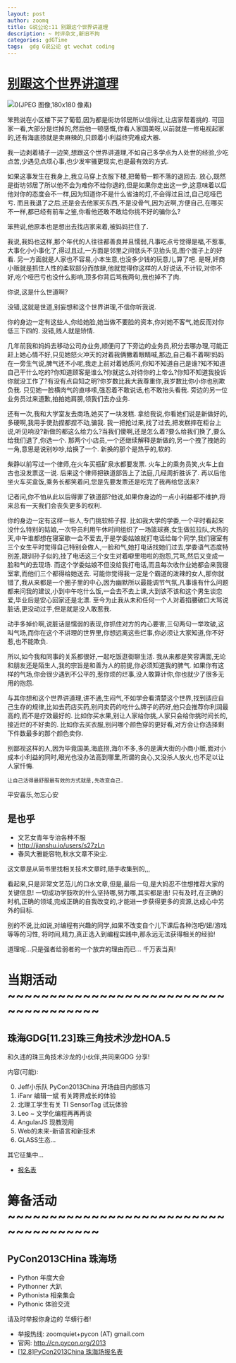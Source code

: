 ```yaml
---
layout: post
author: zoomq
title: G说公论:11 别跟这个世界讲道理
description: ~ 时评杂文,新旧不拘
categories: gdGTime
tags:  gdg G说公论 gt wechat coding
---
```



# [别跟这个世界讲道理](http://jianshu.io/p/jCCPzz)

![0(JPEG 图像,180x180 像素)](http://tp3.sinaimg.cn/1221788390/180/1289279591/0)


笨熊说在小区楼下买了葡萄,因为都是街坊邻居所以信得过,让店家帮着挑的. 可回家一看,大部分是烂掉的,然后他一顿感慨,你看人家国美呀,以前就是一修电视起家的,还有海底捞就是卖麻辣的,只顾着小利益终究难成大器. 

我一边剥着橘子一边笑,想跟这个世界讲道理,不如自己多学点为人处世的经验,少吃点苦,少遇见点烦心事,也少发牢骚更现实,也是最有效的方式. 

如果这事发生在我身上,我立马穿上衣服下楼,把葡萄一颗不落的退回去. 放心,既然是街坊邻居了所以他不会为难你不给你退的,但是如果你走出这一步,这意味着以后他对你的态度会不一样,因为知道你不是什么省油的灯,不会得过且过,自己吃哑巴亏. 而且我退了之后,还是会去他家买东西,不是没骨气,因为近啊,方便自己,在哪买不一样,都已经有前车之鉴,你看他还敢不敢给你挑不好的骗你么?

笨熊说,他原本也是想出去找店家来着,被妈妈拦住了. 

<!--more-->

我说,我妈也这样,那个年代的人往往都善良并且懦弱,凡事吃点亏觉得是福,不惹事,大事化小小事化了,得过且过,一方面是邻里之间低头不见抬头见,图个面子上的好看. 另一方面就是人家也不容易,小本生意,也没多少钱的玩意儿,算了吧. 是呀,奸商小贩就是抓住人性的柔软部分而放肆,他就觉得你这样的人好说话,不计较,对你不好,吃个哑巴亏也没什么影响,顶多你背后骂我两句,我也掉不了肉. 

你说,这是什么世道啊?

没错,这就是世道,别妄想和这个世界讲理,不信你听我说. 

你的身边一定有这些人,你给她脸,她当做不要脸的资本,你对她不客气,她反而对你低三下四的. 没错,贱人就是矫情. 

几年前我和妈妈去移动公司办业务,顺便问了下旁边的业务员,积分去哪办理,可能正赶上她心情不好,只见她怒火冲天的对着我俩撇着眼睛喊,那边,自己看不着啊!妈妈在一旁生气说,脾气还不小呢,我走上前对着她质问,你知不知道自己是谁?知不知道自己干什么吃的?你知道顾客是谁么?你就这么对待你的上帝么?你知不知道我投诉你就没工作了?有没有点自知之明?你岁数比我大我尊重你,我岁数比你小你也别欺负我. 只见她一脸横肉气的直哆嗦,强忍着不敢说话,也不敢抬头看我. 旁边的另一位业务员过来道歉,拍拍她肩膀,领我们去办业务. 

还有一次,我和大学室友去商场,她买了一块发糕. 拿给我说,你看她们说是新做好的,多硬啊,我用手使劲捏都捏不动,骗我. 我一把抢过来,找了过去,把发糕摔在柜台上说,听见响没?新做的都这么给力么?当我们傻啊,还是怎么着?要么给我们换了,要么给我们退了,你选一个. 那两个小店员,一个还继续解释是新做的,另一个拽了拽她的一角,意思是说别吵吵,给换了一个. 新换的那个是热乎的,软的. 

柴静以前写过一个律师,在火车买瓶矿泉水都要发票. 火车上的乘务员笑,火车上自古也没发票这一说. 后来这个律师把铁道部告上了法庭,几经周折胜诉了. 再以后他坐火车买盒饭,乘务长都笑着问,您是先要发票还是吃完了我再给您送来?

记者问,你不怕从此以后得罪了铁道部?他说,如果你身边的一点小利益都不维护,将来总有一天我们会丧失更多的权利. 

你的身边一定有这样一些人,专门挑软柿子捏. 比如我大学的学委,一个平时看起来没什么特别的姑娘,一次导员利用午休时间组织了一场篮球赛,女生做拉拉队,大热的天,中午谁都想在寝室歇一会不爱去,于是学委姑娘就打电话给每个同学,我们寝室有三个女生平时觉得自己特别会做人,一脸和气,她打电话找她们过去,学委语气态度特别差,跟训孙子似的,挂了电话这三个女生对着噼里啪啦的抱怨,咒骂,然后又变成一脸和气的去现场. 而这个学委姑娘不但没给我打电话,而且每次收作业她都会来我寝室拿,而他们三个都得给她送去. 可能你觉得我一定是个霸道的泼辣的女人,那你就错了,我从来都是一个圈子里的中心,因为幽默所以最能调节气氛,凡事谁有什么问题都来问我的建议,小到中午吃什么饭,一会去不去上课,大到该不该和这个男生谈恋爱,毕业后是安心回家还是北漂. 至今为止我从未和任何一个人对着掐腰破口大骂说脏话,更没动过手,但是就是没人敢惹我. 

动手多掉价啊,说脏话是懦弱的表现,你抓住对方的内心要害,三句两句一举攻破,这叫气场,而你在这个不讲理的世界里,你想远离这些烂事,你必须让大家知道,你不好惹,也不能欺负. 

所以,如今我和同事的关系都很好,一起吃饭逛街聊生活. 我从来都是笑容满面,无论和朋友还是陌生人,我的宗旨是和善为人的前提,你必须知道我的脾气. 如果你有这样的气场,你会很少遇到不公平的,惹你烦的烂事,没人敢算计你,你也就少了很多无用的抱怨. 

与其你想和这个世界讲道理,讲不通,生闷气,不如学会看清楚这个世界,找到适应自己生存的规律,比如去药店买药,别问卖药的吃什么牌子的药好,他只会推荐你利润最高的,而不是疗效最好的. 比如你买水果,别让人家给你挑,人家只会给你挑时间长的,接近烂的不好卖的. 比如你去买衣服,别问哪个颜色穿的更好看,对方会让你选择剩下件数最多的那个颜色卖你. 

别鄙视这样的人,因为毕竟国美,海底捞,海尔不多,多的是满大街的小商小贩,面对小成本小利益的同时,眼光也没办法高到哪里,所谓的良心,又没杀人放火,也不足以让人家忏悔. 

`让自己活得最舒服最有效的方式就是,先改变自己. `

平安喜乐,勿忘心安


## 是也乎

- 文艺女青年专治各种不服
- http://jianshu.io/users/s27zLn
- 春风大雅能容物,秋水文章不染尘. 


这文章是从简书里找相关技术文章时,随手收集到的,,,

看起来,只是非常文艺范儿的口水文章,但是,最后一句,是大妈忍不住想推荐大家的关键信息!
一切成功学鼓吹的什么坚持哪,努力哪,其实都是渣!
只有及时,在正确的时机,正确的领域,完成正确的自我改变的,才能进一步获得更多的资源,达成心中另外的目标.

别的不说,比如说,对编程有兴趣的同学,如果不改变自个儿下课后各种泡吧/妞/游戏等等的习性,
将时间,精力,真正选入到编程实践中,那永远无法获得相关的经验!

道理呢...只是强者给弱者的一个放弃的理由而已...
千万表当真!




# 当期活动 ~~~~~~~~~~~~~~~~~~~~~~~~~~~~~~~~~~~~~

## 珠海GDG[11.23]珠三角技术沙龙HOA.5

和久违的珠三角技术沙龙的小伙伴,共同来GDG 分享!

内容(可能):

0. Jeff小乐队 PyCon2013China 开场曲目内部练习
1. iFanr 编辑一斌 有关跨界成长的体验
2. 北理工学生有关 TI SensorTag 试玩体验
3. Leo ~ 文学化编程再再再谈
4. AngularJS 现教现用
5. Web的未来-新语言和新技术
6. GLASS生态...

其它征集中...

- [报名表](http://f.jeffkit.info/zoomquiet/zhgdg1123hoa/)

# 筹备活动 ~~~~~~~~~~~~~~~~~~~~~~~~~~~~~~~~~~~~~

## PyCon2013CHina 珠海场

- Python 年度大会
- Pythonner 大趴
- Pythonista 相亲集会
- Pythonic 体验交流

请及时举报你身边的 华蠎行者!

- 举报热线: zoomquiet+pycon (AT) gmail.com
- 官网: http://cn.pycon.org/2013
- [[12.8]PyCon2013China 珠海场报名表](https://docs.google.com/forms/d/1uFSa6PZNfl1ab3oO20CaoafOhfkavhpqg_CN4I36W_A/viewform)


